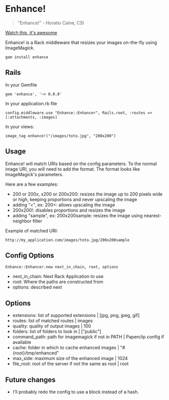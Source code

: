 Enhance!
========

> "Enhance!" - Horatio Caine, CSI

[Watch this, it's awesome](http://www.youtube.com/watch?v=Vxq9yj2pVWk)

Enhance! is a Rack middleware that resizes your images on-the-fly using ImageMagick.

    gem install enhance

Rails
-----

In your Gemfile

    gem 'enhance', '~> 0.0.8'

In your application.rb file

    config.middleware.use "Enhance::Enhancer", Rails.root, :routes => [:attachments, :images]
    
In your views:

    image_tag enhance!("/images/toto.jpg", "200x200")

Usage
-----

Enhance! will match URIs based on the config parameters. To the normal image URI, you will need to add the format. The format looks like ImageMagick's parameters.

Here are a few examples:

* 200 or 200x, x200 or 200x200: resizes the image up to 200 pixels wide or high, keeping proportions and never upscaling the image
* adding "<", ex: 200<: allows upscaling the image
* 200x200!: disables proportions and resizes the image
* adding "sample", ex: 200x200sample: resizes the image using nearest-neighbor filter

Example of matched URI:

    http://my_application.com/images/toto.jpg/200x200sample


Config Options
--------------

    Enhance::Enhancer.new next_in_chain, root, options
    
* next_in_chain: Next Rack Application to use
* root: Where the paths are constructed from
* options: described next

Options
-------

* extensions: list of supported extensions | [jpg, png, jpeg, gif]
* routes: list of matched routes | images
* quality: quality of output images | 100
* folders: list of folders to look in | ["public"]
* command_path: path for imagemagick if not in PATH | Paperclip config if available
* cache: folder in which to cache enhanced images | "#{root}/tmp/enhanced"
* max_side: maximum size of the enhanced image | 1024
* file_root: root of the server if not the same as root | root


Future changes
--------------

* I'll probably redo the config to use a block instead of a hash.